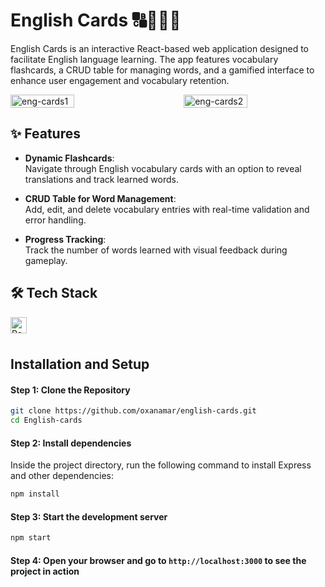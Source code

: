 # English Cards 🔠🧑🏼‍🎓

English Cards is an interactive React-based web application designed to facilitate English language learning. The app features vocabulary flashcards, a CRUD table for managing words, and a gamified interface to enhance user engagement and vocabulary retention.

<div style="display: flex; justify-content: space-between; align-items: center;">
  <img src="https://github.com/user-attachments/assets/d17f7675-8351-43ac-b3cb-52f8b83c65c8" alt="eng-cards1" width="45%" style="margin-right: 10px;" />
  <img src="https://github.com/user-attachments/assets/d7f1f871-ba8a-448e-be9f-62d57bd90a7f" alt="eng-cards2" width="45%" />
</div>


## ✨ Features

- **Dynamic Flashcards**:  
  Navigate through English vocabulary cards with an option to reveal translations and track learned words.

- **CRUD Table for Word Management**:  
  Add, edit, and delete vocabulary entries with real-time validation and error handling.

- **Progress Tracking**:  
  Track the number of words learned with visual feedback during gameplay.



## 🛠️ Tech Stack

<img align="left" alt="React.js" width="26px" src="https://cdn.jsdelivr.net/gh/devicons/devicon/icons/react/react-original.svg" style="padding-right:10px;" />

<br>
<br>


## Installation and Setup

#### Step 1: Clone the Repository
```bash
git clone https://github.com/oxanamar/english-cards.git
cd English-cards
```

#### Step 2: Install dependencies
Inside the project directory, run the following command to install Express and other dependencies:
```bash
npm install
```

#### Step 3: Start the development server
```bash
npm start
```

#### Step 4: Open your browser and go to `http://localhost:3000` to see the project in action

